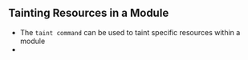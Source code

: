 ## Tainting Resources in a Module
- The `taint command` can be used to taint specific resources within a module
- 